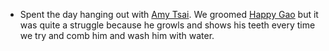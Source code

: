 - Spent the day hanging out with [Amy Tsai](<Amy Tsai.md>). We groomed [Happy Gao](<Happy Gao.md>) but it was quite a struggle because he growls and shows his teeth every time we try and comb him and wash him with water.
